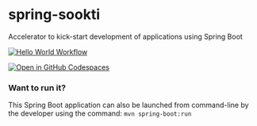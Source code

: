# spring-sookti
Accelerator to kick-start development of applications using Spring Boot

[![Hello World Workflow](https://github.com/kulkeez/spring-sookti/actions/workflows/hello_world.yaml/badge.svg)](https://github.com/kulkeez/spring-sookti/actions/workflows/hello_world.yaml)

[![Open in GitHub Codespaces](https://github.com/codespaces/badge.svg)](https://github.com/codespaces/new?hide_repo_select=true&ref=main&repo=582009349&machine=standardLinux32gb&location=SouthEastAsia)

### Want to run it?
This Spring Boot application can also be launched from command-line by the developer using the command: ```mvn spring-boot:run ```
